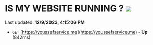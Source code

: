 # IS MY WEBSITE RUNNING ? [![](https://img.shields.io/static/v1?label=Sponsor&message=%E2%9D%A4&logo=GitHub&color=%23fe8e86)](https://github.com/sponsors/<username>)

Last updated: **12/9/2023, 4:15:06 PM**

- `GET` [https://youssefservice.me](https://youssefservice.me) - **Up** (842ms)
